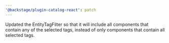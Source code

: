 ```yaml
---
'@backstage/plugin-catalog-react': patch
---
```


Updated the EntityTagFilter so that it will include all components that contain any of the selected tags, instead of only components that contain all selected tags.
